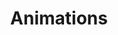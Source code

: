 ---
title: Animations
scope: {"prefix":"/src/lib/","name":"src"}
focus: /src/lib/TodoList.svelte
---